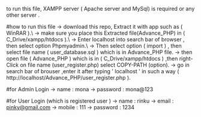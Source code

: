 to run this file, XAMPP server ( Apache server and MySql) is required or any other server .

#how to run this file
-> download this repo, Extract it with app such as ( WinRAR ).\\
-> make sure you place this Extracted file(Advance_PHP) in ( C_Drive/xampp/htdocs ).\\
-> Enter localhost into search bar of browser , then select option Phpmyadmin.\\
-> Then select option ( import ) , then select file name ( user_database.sql ) which is in Advance_PHP file.
-> then open file ( Advance_PHP ) which is in ( C_Drive/xampp/htdocs ) ,then right-Click on file name (user_register.php) select COPY-PATH (option).
-> go in search bar of brouser ,enter it after typing ' localhost ' in such a way ( http://localhost/Advance_PHP/user_register.php ).

#for Admin Login
-> name : mona
-> password : mona@123

#for User Login (which is registered user )
-> name : rinku
-> email : pinky@gmail.com
-> mobile : 111
-> password : 1234

